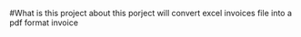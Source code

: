 #What is this project about
this porject will convert excel  invoices file into a pdf format invoice